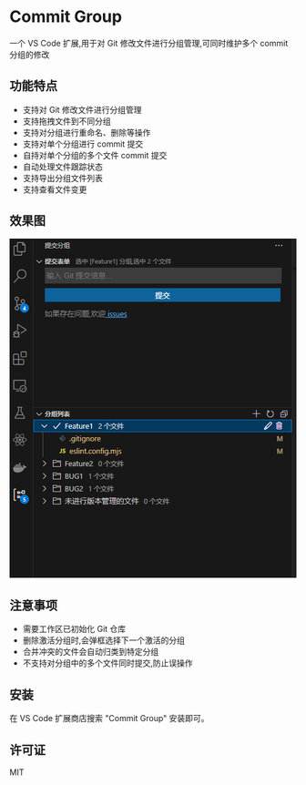# Commit Group

一个 VS Code 扩展,用于对 Git 修改文件进行分组管理,可同时维护多个 commit  分组的修改

## 功能特点

- 支持对 Git 修改文件进行分组管理
- 支持拖拽文件到不同分组
- 支持对分组进行重命名、删除等操作
- 支持对单个分组进行 commit 提交
- 自持对单个分组的多个文件 commit 提交
- 自动处理文件跟踪状态
- 支持导出分组文件列表
- 支持查看文件变更

## 效果图

![image](/docs/imgs/file_show.png)

   
## 注意事项

- 需要工作区已初始化 Git 仓库
- 删除激活分组时,会弹框选择下一个激活的分组
- 合并冲突的文件会自动归类到特定分组
- 不支持对分组中的多个文件同时提交,防止误操作

## 安装

在 VS Code 扩展商店搜索 "Commit Group" 安装即可。

## 许可证

MIT
